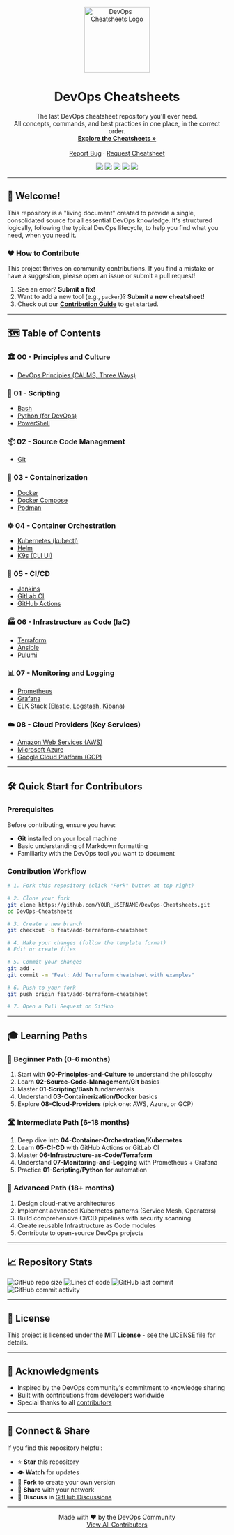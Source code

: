 <p align="center">
  <img src="https://raw.githubusercontent.com/Adarsh1337/DevOps-Cheatsheets/main/assets/logo/logo-main.png" width="150" alt="DevOps Cheatsheets Logo">
</p>

<h1 align="center">DevOps Cheatsheets</h1>

<p align="center">
  The last DevOps cheatsheet repository you'll ever need.
  <br />
  All concepts, commands, and best practices in one place, in the correct order.
  <br />
  <a href="#-table-of-contents"><strong>Explore the Cheatsheets »</strong></a>
  <br />
  <br />
  <a href="https://github.com/Adarsh1337/DevOps-Cheatsheets/issues/new/choose">Report Bug</a>
  ·
  <a href="https://github.com/Adarsh1337/DevOps-Cheatsheets/issues/new/choose">Request Cheatsheet</a>
</p>

<p align="center">
  <img src="https://img.shields.io/github/stars/Adarsh1337/DevOps-Cheatsheets?style=for-the-badge">
  <img src="https://img.shields.io/github/forks/Adarsh1337/DevOps-Cheatsheets?style=for-the-badge">
  <img src="https://img.shields.io/github/contributors/Adarsh1337/DevOps-Cheatsheets?style=for-the-badge">
  <img src="https://img.shields.io/github/issues/Adarsh1337/DevOps-Cheatsheets?style=for-the-badge">
  <img src="https://img.shields.io/github/license/Adarsh1337/DevOps-Cheatsheets?style=for-the-badge">
</p>

---

## 👋 Welcome!

This repository is a "living document" created to provide a single, consolidated source for all essential DevOps knowledge. It's structured logically, following the typical DevOps lifecycle, to help you find what you need, when you need it.

### ❤️ How to Contribute

This project thrives on community contributions. If you find a mistake or have a suggestion, please open an issue or submit a pull request!

1. See an error? **Submit a fix!**
2. Want to add a new tool (e.g., `packer`)? **Submit a new cheatsheet!**
3. Check out our **[Contribution Guide](CONTRIBUTING.md)** to get started.

---

## 🗺️ Table of Contents

### 🏛️ 00 - Principles and Culture
* [DevOps Principles (CALMS, Three Ways)](00-Principles-and-Culture/README.md)

### 📜 01 - Scripting
* [Bash](01-Scripting/bash/README.md)
* [Python (for DevOps)](01-Scripting/python/README.md)
* [PowerShell](01-Scripting/powershell/README.md)

### 📦 02 - Source Code Management
* [Git](02-Source-Code-Management/git/README.md)

### 🐳 03 - Containerization
* [Docker](03-Containerization/docker/README.md)
* [Docker Compose](03-Containerization/docker-compose/README.md)
* [Podman](03-Containerization/podman/README.md)

### ☸️ 04 - Container Orchestration
* [Kubernetes (kubectl)](04-Container-Orchestration/kubernetes/README.md)
* [Helm](04-Container-Orchestration/helm/README.md)
* [K9s (CLI UI)](04-Container-Orchestration/k9s/README.md)

### 🚀 05 - CI/CD
* [Jenkins](05-CI-CD/jenkins/README.md)
* [GitLab CI](05-CI-CD/gitlab-ci/README.md)
* [GitHub Actions](05-CI-CD/github-actions/README.md)

### 🏭 06 - Infrastructure as Code (IaC)
* [Terraform](06-Infrastructure-as-Code/terraform/README.md)
* [Ansible](06-Infrastructure-as-Code/ansible/README.md)
* [Pulumi](06-Infrastructure-as-Code/pulumi/README.md)

### 📊 07 - Monitoring and Logging
* [Prometheus](07-Monitoring-and-Logging/prometheus/README.md)
* [Grafana](07-Monitoring-and-Logging/grafana/README.md)
* [ELK Stack (Elastic, Logstash, Kibana)](07-Monitoring-and-Logging/elk-stack/README.md)

### ☁️ 08 - Cloud Providers (Key Services)
* [Amazon Web Services (AWS)](08-Cloud-Providers/aws/README.md)
* [Microsoft Azure](08-Cloud-Providers/azure/README.md)
* [Google Cloud Platform (GCP)](08-Cloud-Providers/gcp/README.md)

---

## 🛠️ Quick Start for Contributors

### Prerequisites

Before contributing, ensure you have:

- **Git** installed on your local machine
- Basic understanding of Markdown formatting
- Familiarity with the DevOps tool you want to document

### Contribution Workflow

```bash
# 1. Fork this repository (click "Fork" button at top right)

# 2. Clone your fork
git clone https://github.com/YOUR_USERNAME/DevOps-Cheatsheets.git
cd DevOps-Cheatsheets

# 3. Create a new branch
git checkout -b feat/add-terraform-cheatsheet

# 4. Make your changes (follow the template format)
# Edit or create files

# 5. Commit your changes
git add .
git commit -m "Feat: Add Terraform cheatsheet with examples"

# 6. Push to your fork
git push origin feat/add-terraform-cheatsheet

# 7. Open a Pull Request on GitHub
```

---

## 🎓 Learning Paths

### 🌟 Beginner Path (0-6 months)

1. Start with **00-Principles-and-Culture** to understand the philosophy
2. Learn **02-Source-Code-Management/Git** basics
3. Master **01-Scripting/Bash** fundamentals
4. Understand **03-Containerization/Docker** basics
5. Explore **08-Cloud-Providers** (pick one: AWS, Azure, or GCP)

### 🛣️ Intermediate Path (6-18 months)

1. Deep dive into **04-Container-Orchestration/Kubernetes**
2. Learn **05-CI-CD** with GitHub Actions or GitLab CI
3. Master **06-Infrastructure-as-Code/Terraform**
4. Understand **07-Monitoring-and-Logging** with Prometheus + Grafana
5. Practice **01-Scripting/Python** for automation

### 🚀 Advanced Path (18+ months)

1. Design cloud-native architectures
2. Implement advanced Kubernetes patterns (Service Mesh, Operators)
3. Build comprehensive CI/CD pipelines with security scanning
4. Create reusable Infrastructure as Code modules
5. Contribute to open-source DevOps projects

---

## 📈 Repository Stats

![GitHub repo size](https://img.shields.io/github/repo-size/Adarsh1337/DevOps-Cheatsheets?style=flat-square)
![Lines of code](https://img.shields.io/tokei/lines/github/Adarsh1337/DevOps-Cheatsheets?style=flat-square)
![GitHub last commit](https://img.shields.io/github/last-commit/Adarsh1337/DevOps-Cheatsheets?style=flat-square)
![GitHub commit activity](https://img.shields.io/github/commit-activity/m/Adarsh1337/DevOps-Cheatsheets?style=flat-square)

---

## 📝 License

This project is licensed under the **MIT License** - see the [LICENSE](LICENSE) file for details.

---

## 👏 Acknowledgments

- Inspired by the DevOps community's commitment to knowledge sharing
- Built with contributions from developers worldwide
- Special thanks to all [contributors](https://github.com/Adarsh1337/DevOps-Cheatsheets/graphs/contributors)

---

## 🔗 Connect & Share

If you find this repository helpful:

- ⭐ **Star** this repository
- 👁️ **Watch** for updates
- 🎉 **Fork** to create your own version
- 👥 **Share** with your network
- 💬 **Discuss** in [GitHub Discussions](https://github.com/Adarsh1337/DevOps-Cheatsheets/discussions)

---

<p align="center">
  Made with ❤️ by the DevOps Community
  <br />
  <a href="https://github.com/Adarsh1337/DevOps-Cheatsheets/graphs/contributors">
    View All Contributors
  </a>
</p>

